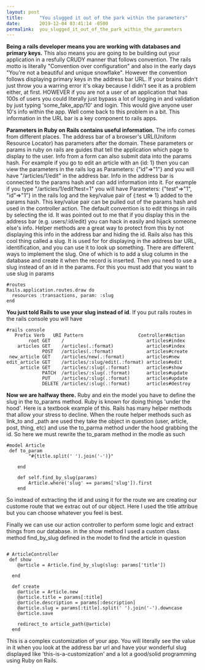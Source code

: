 ```yaml
---
layout: post
title:      "You slugged it out of the park within the parameters"
date:       2019-12-04 03:41:14 -0500
permalink:  you_slugged_it_out_of_the_park_within_the_parameters
---
```



**Being a rails developer means you are working with databases and primary keys.** This also means you are going to be building out your application in a resfully CRUDY manner that follows convention. The rails motto is literally "Convention over configuration" and also in the early days "You're not a beautiful and unique snowflake". However the convention follows displaying primary keys in the address bar URL. If your brains didn't just throw you a warring error it's okay because I didn't see it as a problem either, at first. HOWEVER if you are not a user of an application that has 100s of users you could literally just bypass a lot of logging in and validation by just typing 'some_fake_app/10' and login. This would give anyone user 10's info within the app. Well come back to this problem in a bit. This information in the URL bar is a key component to rails apps.  

**Parameters in Ruby on Rails contains useful information.** The info comes from different places. The address bar of a browser's URL(Uniform Resource Locator) has parameters after the domain. These parameters or params in ruby on rails are guides that tell the application which page to display to the user. Info from a form can also submit data into the params hash. For example if you go to edit an article with an {id: 1} then you can view the parameters in the rails log as  Parameters: {"id"=>"1"} and you will have "/articles/1/edit" in the address bar. Info in the address bar is connected to the params hash and can add information into it. For example if you type "/articles/1/edit?test=1" you will have Parameters: {"test"=>"1", "id"=>"1"} in the rails log and the key/value pair of {:test => 1} added to the params hash. This key/value pair can be pulled out of the params hash and used in the controller action. The default convention is to edit things in rails by selecting the id. It was pointed out to me that if you display this in the address bar (e.g. users/:id/edit) you can hack in easily and hijack someone else's info. Helper methods are a great way to protect from this by not displaying this info in the address bar and hiding the id. Rails also has this cool thing called a slug. It is used for for displaying in the address bar URL, identification, and you can use it to look up something. There are different ways to implement the slug. One of which is to add a slug column in the database and create it when the record is inserted. Then you need to use a slug instead of an id in the params. For this you must add that you want to use slug in params 

``` 
#routes
Rails.application.routes.draw do
  resources :transactions, param: :slug
end  

``` 


**You just told Rails to use your slug instead of id**. If you put rails routes in the rails console you will have  



```
#rails console
   Prefix Verb   URI Pattern                    Controller#Action
        root GET    /                              articles#index
    articles GET    /articles(.:format)            articles#index
             POST   /articles(.:format)            articles#create
 new_article GET    /articles/new(.:format)        articles#new
edit_article GET    /articles/:slug/edit(.:format) articles#edit
     article GET    /articles/:slug(.:format)      articles#show
             PATCH  /articles/:slug(.:format)      articles#update
             PUT    /articles/:slug(.:format)      articles#update
             DELETE /articles/:slug(.:format)      articles#destroy
```



**Now we are halfway there.** Ruby and ein the model you have to define the slug in the to_params method. 
Ruby is known for doing things 'under the hood'. Here is a textbook example of this. Rails has many helper methods that allow your stress to decline. When the route helper methods such as link_to and _path are used they take the object in question (user, article, post, thing, etc) and use the to_parma method under the hood grabbing the id. So here we must rewrite the to_param method in the modle as such

``` 
#model Article 
 def to_param 
        "#{title.split(' ').join('-')}"
        
    end 

    def self.find_by_slug(params)
        Article.where('slug' == params['slug']).first
    end
``` 

So instead of extracting the id and using it for the route we are creating our custome route that we extrac out of our object. Here I used the title attribue but you can choose whatever you feel is best.  

Finally we can use our action controller to perform some logic and extract things from our database. in the show method I used a custom class method find_by_slug defined in the model to find the article in question 

```

# ArticleController
 def show 
    @article = Article.find_by_slug(slug: params['title'])
    
  end

  def create
    @article = Article.new
    @article.title = params[:title]
    @article.description = params[:description] 
    @article.slug = params[:title].split(' ').join('-').downcase
    @article.save 
    
    redirect_to article_path(@article)
  end
``` 

This is a complex customization of your app. You will literally see the value in it when you look at the address bar url and have your wonderful slug displayed like 'this-is-a-customization' and a lot a good/solid programming using Ruby on Rails. 
  


